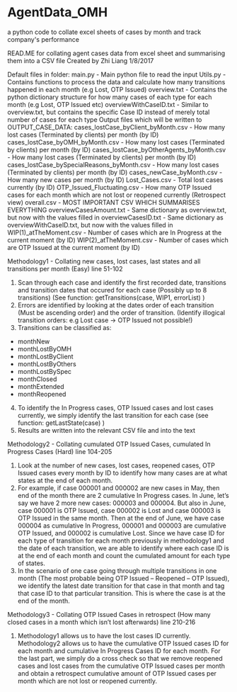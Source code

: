 # AgentData_OMH
a python code to collate excel sheets of cases by month and track company's performance

READ.ME for collating agent cases data from excel sheet and summarising them into a CSV file
Created by Zhi Liang 1/8/2017

Default files in folder:
main.py - Main python file to read the input
Utils.py - Contains functions to process the data and calculate how many transitions happened in each month (e.g Lost, OTP Issued)
overview.txt - Contains the python dictionary structure for how many cases of each type for each month (e.g Lost, OTP Issued etc)
overviewWithCaseID.txt - Similar to overview.txt, but contains the specific Case ID instead of merely total number of cases for each type
Output files which will be written to OUTPUT_CASE_DATA:
cases_lostCase_byClient_byMonth.csv - How many lost cases (Terminated by clients) per month (by ID)
cases_lostCase_byOMH_byMonth.csv - How many lost cases (Terminated by clients) per month (by ID)
cases_lostCase_byOtherAgents_byMonth.csv - How many lost cases (Terminated by clients) per month (by ID)
cases_lostCase_bySpecialReasons_byMonth.csv - How many lost cases (Terminated by clients) per month (by ID)
cases_newCase_byMonth.csv - How many new cases per month (by ID)
Lost_Cases.csv - Total lost cases currently (by ID)
OTP_Issued_Fluctuating.csv - How many OTP Issued cases for each month which are not lost or reopened currently (Retrospect view)
overall.csv - MOST IMPORTANT CSV WHICH SUMMARISES EVERYTHING
overviewCasesAmount.txt - Same dictionary as overview.txt, but now with the values filled in
overviewCasesID.txt - Same dictionary as overviewWithCaseID.txt, but now with the values filled in
WIP(1)_atTheMoment.csv - Number of cases which are In Progress at the current moment (by ID)
WIP(2)_atTheMoment.csv - Number of cases which are OTP Issued at the current moment (by ID)


Methodology1 - Collating new cases, lost cases, last states and all transitions per month (Easy)
line 51-102
1. Scan through each case and identify the first recorded date, transitions and transition dates that occured for each case (Possibly up to 8 transitions)
(See function: getTransitions(case, WIP1, errorList) )
2. Errors are identified by looking at the dates order of each transition (Must be ascending order) and the order of transition.
(Identify illogical transition orders: e.g Lost case -> OTP Issued not possible!)
3. Transitions can be classified as:
- monthNew
- monthLostByOMH
- monthLostByClient
- monthLostByOthers
- monthLostBySpec
- monthClosed
- monthExtended
- monthReopened
4. To identify the In Progress cases, OTP Issued cases and lost cases currently, we simply identify the last transition for each case (see function: getLastState(case) )
5. Results are written into the relevant CSV file and into the text


Methodology2 - Collating cumulated OTP Issued Cases, cumulated In Progress Cases (Hard)
line 104-205
1. Look at the number of new cases, lost cases, reopened cases, OTP Issued cases every month by ID to identify how many cases are at what states at the end of each month.
2. For example, if case 000001 and 000002 are new cases in May, then end of the month there are 2 cumulative In Progress cases. In June, let’s say we have 2 more new cases: 000003 and 000004. But also in June, case 000001 is OTP Issued, case 000002 is Lost and case 000003 is OTP Issued in the same month. Then at the end of June, we have case 000004 as cumulative In Progress, 000001 and 000003 are cumulative OTP Issued, and 000002 is cumulative Lost.
Since we have case ID for each type of transition for each month previously in methodology1 and the date of each transition, we are able to identify where each case ID is at the end of each month and count the cumulated amount for each type of states.
3. In the scenario of one case going through multiple transitions in one month (The most probable being OTP Issued – Reopened – OTP Issued), we identify the latest date transition for that case in that month and tag that case ID to that particular transition. This is where the case is at the end of the month.


Methodology3 - Collating OTP Issued Cases in retrospect (How many closed cases in a month which isn’t lost afterwards)
line 210-216
1. Methodology1 allows us to have the lost cases ID currently. Methodology2 allows us to have the cumulative OTP Issued cases ID for each month and cumulative In Progress Cases ID for each month. For the last part, we simply do a cross check so that we remove reopened cases and lost cases from the cumulative OTP Issued cases per month and obtain a retrospect cumulative amount of OTP Issued cases per month which are not lost or reopened currently.
